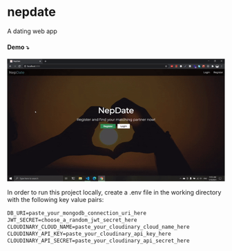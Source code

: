 # nepdate

A dating web app

#### Demo ⤵

![](./demo/nepdate_web_demo.gif)

<p>
In order to run this project locally, create a .env file in the working directory with the following key value pairs:
</p>

```
DB_URI=paste_your_mongodb_connection_uri_here
JWT_SECRET=choose_a_random_jwt_secret_here
CLOUDINARY_CLOUD_NAME=paste_your_cloudinary_cloud_name_here
CLOUDINARY_API_KEY=paste_your_cloudinary_api_key_here
CLOUDINARY_API_SECRET=paste_your_cloudinary_api_secret_here
```
